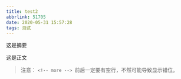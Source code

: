 ```yaml
---
title: test2
abbrlink: 51705
date: 2020-05-31 15:57:28
tags: 测试
---
```



这是摘要

<!-- more -->

这是正文

> 注意： `<!-- more --> `前后一定要有空行，不然可能导致显示错位。